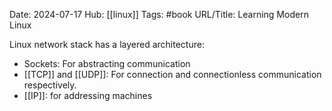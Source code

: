 Date: 2024-07-17
Hub: [[linux]]
Tags: #book
URL/Title: Learning Modern Linux

Linux network stack has a layered architecture:
- Sockets: For abstracting communication
- [[TCP]] and [[UDP]]: For connection and connectionless communication respectively.
- [[IP]]: for addressing machines